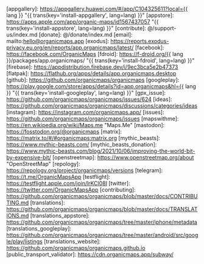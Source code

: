 [appgallery]: https://appgallery.huawei.com/#/app/C104325611?local={{ lang }} "{{ trans(key='install-appgallery', lang=lang) }}"
[appstore]: https://apps.apple.com/app/organic-maps/id1567437057 "{{ trans(key='install-appstore', lang=lang) }}"
[contribute]: @/support-us/index.md
[donate]: @/donate/index.md
[email]: mailto:hello@organicmaps.app
[exodus]: https://reports.exodus-privacy.eu.org/en/reports/app.organicmaps/latest/
[facebook]: https://facebook.com/OrganicMaps
[fdroid]: https://f-droid.org/{{ lang }}/packages/app.organicmaps/ "{{ trans(key='install-fdroid', lang=lang) }}"
[firebase]: https://appdistribution.firebase.dev/i/9ec3bca5e2b47373
[flatpak]: https://flathub.org/apps/details/app.organicmaps.desktop
[github]: https://github.com/organicmaps/organicmaps
[googleplay]: https://play.google.com/store/apps/details?id=app.organicmaps&hl={{ lang }} "{{ trans(key='install-googleplay', lang=lang) }}"
[gpx_issue]: https://github.com/organicmaps/organicmaps/issues/624
[ideas]: https://github.com/organicmaps/organicmaps/discussions/categories/ideas
[instagram]: https://instagram.com/organicmaps.app/
[issues]: https://github.com/organicmaps/organicmaps/issues
[mapswithme]: https://en.wikipedia.org/wiki/Maps.me "Maps.Me"
[mastodon]: https://fosstodon.org/@organicmaps
[matrix]: https://matrix.to/#/#organicmaps:matrix.org
[mythic_beasts]: https://www.mythic-beasts.com/
[mythic_beasts_donation]: https://www.mythic-beasts.com/blog/2021/10/06/improving-the-world-bit-by-expensive-bit/
[openstreetmap]: https://www.openstreetmap.org/about "OpenStreetMap"
[repology]: https://repology.org/project/organicmaps/versions
[telegram]: https://t.me/OrganicMapsApp
[testflight]: https://testflight.apple.com/join/lrKCl08I
[twitter]: https://twitter.com/OrganicMapsApp
[contributing]: https://github.com/organicmaps/organicmaps/blob/master/docs/CONTRIBUTING.md
[translations]: https://github.com/organicmaps/organicmaps/blob/master/docs/TRANSLATIONS.md
[translations_appstore]: https://github.com/organicmaps/organicmaps/tree/master/iphone/metadata
[translations_googleplay]: https://github.com/organicmaps/organicmaps/tree/master/android/src/google/play/listings
[translations_website]: https://github.com/organicmaps/organicmaps.github.io
[public_transport_validator]: https://cdn.organicmaps.app/subway/
